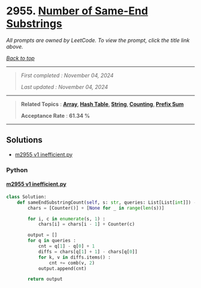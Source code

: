 # 2955. [Number of Same-End Substrings](<https://leetcode.com/problems/number-of-same-end-substrings>)

*All prompts are owned by LeetCode. To view the prompt, click the title link above.*

*[Back to top](<../README.md>)*

------

> *First completed : November 04, 2024*
>
> *Last updated : November 04, 2024*

------

> **Related Topics** : **[Array](<by_topic/Array.md>), [Hash Table](<by_topic/Hash Table.md>), [String](<by_topic/String.md>), [Counting](<by_topic/Counting.md>), [Prefix Sum](<by_topic/Prefix Sum.md>)**
>
> **Acceptance Rate** : **61.34 %**

------

## Solutions

- [m2955 v1 inefficient.py](<../my-submissions/m2955 v1 inefficient.py>)
### Python
#### [m2955 v1 inefficient.py](<../my-submissions/m2955 v1 inefficient.py>)
```Python
class Solution:
    def sameEndSubstringCount(self, s: str, queries: List[List[int]]) -> List[int]:
        chars = [Counter()] + [None for _ in range(len(s))]

        for i, c in enumerate(s, 1) :
            chars[i] = chars[i - 1] + Counter(c)

        output = []
        for q in queries :
            cnt = q[1] - q[0] + 1
            diffs = chars[q[1] + 1] - chars[q[0]]
            for k, v in diffs.items() :
                cnt += comb(v, 2)
            output.append(cnt)

        return output

```

